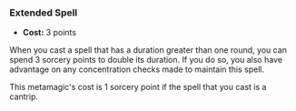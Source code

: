 ### Extended Spell
- **Cost:** 3 points

When you cast a spell that has a duration greater than one round, you can spend 3 sorcery points to double its duration.
If you do so, you also have advantage on any concentration checks made to maintain this spell.

This metamagic's cost is 1 sorcery point if the spell that you cast is a cantrip.
